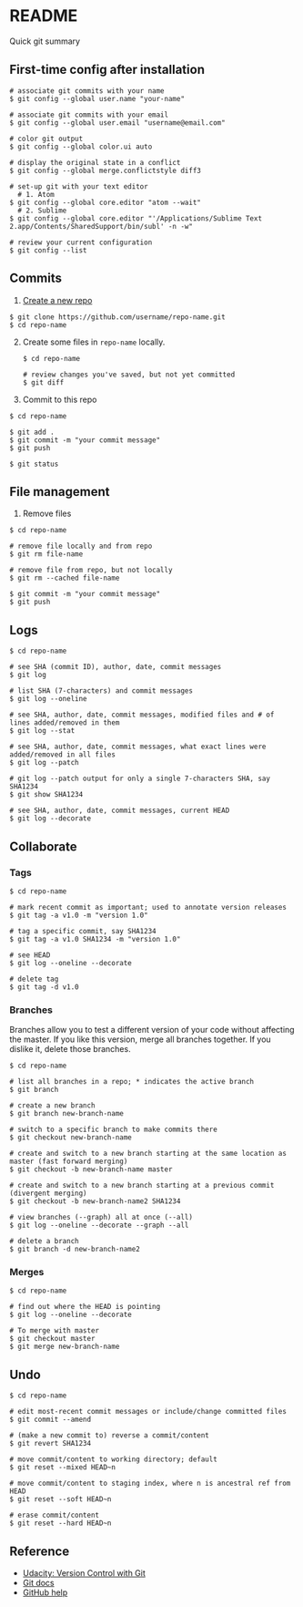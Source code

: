 # README

Quick git summary

## First-time config after installation

```shell
# associate git commits with your name
$ git config --global user.name "your-name"

# associate git commits with your email
$ git config --global user.email "username@email.com"

# color git output
$ git config --global color.ui auto

# display the original state in a conflict
$ git config --global merge.conflictstyle diff3

# set-up git with your text editor
  # 1. Atom
$ git config --global core.editor "atom --wait"
  # 2. Sublime
$ git config --global core.editor "'/Applications/Sublime Text 2.app/Contents/SharedSupport/bin/subl' -n -w"

# review your current configuration
$ git config --list
```

## Commits

1. [Create a new repo](https://help.github.com/articles/create-a-repo/)

  ```shell
  $ git clone https://github.com/username/repo-name.git
  $ cd repo-name
  ```

2. Create some files in `repo-name` locally.

   ```shell
   $ cd repo-name

   # review changes you've saved, but not yet committed
   $ git diff
   ```

3. Commit to this repo

  ```shell
  $ cd repo-name

  $ git add .
  $ git commit -m "your commit message"
  $ git push

  $ git status
  ```

## File management

1. Remove files

  ```shell
  $ cd repo-name

  # remove file locally and from repo
  $ git rm file-name

  # remove file from repo, but not locally
  $ git rm --cached file-name

  $ git commit -m "your commit message"
  $ git push
  ```

## Logs

```shell
$ cd repo-name

# see SHA (commit ID), author, date, commit messages
$ git log

# list SHA (7-characters) and commit messages
$ git log --oneline

# see SHA, author, date, commit messages, modified files and # of lines added/removed in them
$ git log --stat

# see SHA, author, date, commit messages, what exact lines were added/removed in all files
$ git log --patch

# git log --patch output for only a single 7-characters SHA, say SHA1234
$ git show SHA1234

# see SHA, author, date, commit messages, current HEAD
$ git log --decorate
```

## Collaborate

### Tags

```shell
$ cd repo-name

# mark recent commit as important; used to annotate version releases
$ git tag -a v1.0 -m "version 1.0"

# tag a specific commit, say SHA1234
$ git tag -a v1.0 SHA1234 -m "version 1.0"

# see HEAD
$ git log --oneline --decorate

# delete tag
$ git tag -d v1.0
```

### Branches

Branches allow you to test a different version of your code without affecting the master.
If you like this version, merge all branches together. If you dislike it, delete those branches.

```shell
$ cd repo-name

# list all branches in a repo; * indicates the active branch
$ git branch

# create a new branch  
$ git branch new-branch-name

# switch to a specific branch to make commits there
$ git checkout new-branch-name

# create and switch to a new branch starting at the same location as master (fast forward merging)
$ git checkout -b new-branch-name master

# create and switch to a new branch starting at a previous commit (divergent merging)
$ git checkout -b new-branch-name2 SHA1234

# view branches (--graph) all at once (--all)
$ git log --oneline --decorate --graph --all

# delete a branch
$ git branch -d new-branch-name2
```

### Merges

```shell
$ cd repo-name

# find out where the HEAD is pointing
$ git log --oneline --decorate

# To merge with master
$ git checkout master
$ git merge new-branch-name
```

## Undo

```shell
$ cd repo-name

# edit most-recent commit messages or include/change committed files
$ git commit --amend

# (make a new commit to) reverse a commit/content
$ git revert SHA1234

# move commit/content to working directory; default
$ git reset --mixed HEAD~n

# move commit/content to staging index, where n is ancestral ref from HEAD
$ git reset --soft HEAD~n

# erase commit/content
$ git reset --hard HEAD~n
```

## Reference

* [Udacity: Version Control with Git](https://www.udacity.com/course/version-control-with-git--ud123)
* [Git docs](https://git-scm.com/docs/)
* [GitHub help](https://help.github.com/)
